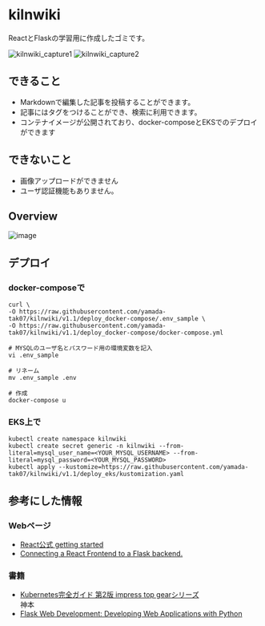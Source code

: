 # kilnwiki
ReactとFlaskの学習用に作成したゴミです。

![kilnwiki_capture1](https://user-images.githubusercontent.com/47418442/147879785-3758007d-c624-4639-af93-8a04ecbcee1d.png)
![kilnwiki_capture2](https://user-images.githubusercontent.com/47418442/147879761-c09890bf-e211-4782-9cf9-7e74fda291fc.png)


## できること

- Markdownで編集した記事を投稿することができます。
- 記事にはタグをつけることができ、検索に利用できます。
- コンテナイメージが公開されており、docker-composeとEKSでのデプロイができます

## できないこと

- 画像アップロードができません
- ユーザ認証機能もありません。

## Overview
![image](https://user-images.githubusercontent.com/47418442/147878995-a4f51c8f-8b43-45a1-b963-36687502992f.png)



## デプロイ
### docker-composeで

```
curl \
-O https://raw.githubusercontent.com/yamada-tak07/kilnwiki/v1.1/deploy_docker-compose/.env_sample \
-O https://raw.githubusercontent.com/yamada-tak07/kilnwiki/v1.1/deploy_docker-compose/docker-compose.yml

# MYSQLのユーザ名とパスワード用の環境変数を記入 
vi .env_sample

# リネーム
mv .env_sample .env

# 作成
docker-compose u
```

### EKS上で
```
kubectl create namespace kilnwiki
kubectl create secret generic -n kilnwiki --from-literal=mysql_user_name=<YOUR_MYSQL_USERNAME> --from-literal=mysql_password=<YOUR_MYSQL_PASSWORD>
kubectl apply --kustomize=https://raw.githubusercontent.com/yamada-tak07/kilnwiki/v1.1/deploy_eks/kustomization.yaml
```

## 参考にした情報

### Webページ

- [React公式 getting started](https://ja.reactjs.org/docs/getting-started.html)
- [Connecting a React Frontend to a Flask backend.](https://dev.to/dev_elie/connecting-a-react-frontend-to-a-flask-backend-h1o)

### 書籍

- [Kubernetes完全ガイド 第2版 impress top gearシリーズ](https://www.amazon.co.jp/gp/product/B08FZX8PYW)<br> 神本
- [Flask Web Development: Developing Web Applications with Python](https://www.amazon.co.jp/gp/product/B07B8DCCN7)
